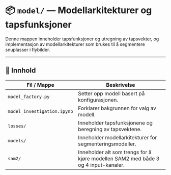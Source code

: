 # 📦 `model/` — Modellarkitekturer og tapsfunksjoner

Denne mappen inneholder tapsfunksjoner og utregning av tapsvekter, og implementasjon av modellarkitekturer som brukes til å segmentere snuplasser i flybilder.

---

## 🔧 Innhold

| Fil / Mappe                    | Beskrivelse |
|--------------------------------|-------------|
| `model_factory.py`             | Setter opp modell basert på konfigurasjonen. |
| `model_investigation.ipynb`    | Forklarer bakgrunnen for valg av modell. |
| `losses/`                      | Inneholder tapsfunksjonene og beregning av tapsvektene. |
| `models/`                      | Inneholder modellarkitekturer for segmenteringsmodeller. |
| `sam2/`                        | Inneholder alt som trengs for å kjøre modellen SAM2 med både 3 og 4 input-kanaler. |